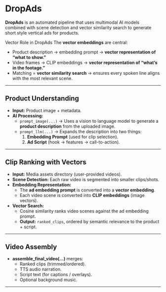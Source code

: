 # DropAds

**DropAds** is an automated pipeline that uses multimodal AI models
combined with scene detection and vector similarity search to generate short style vertical ads for products.  


Vector Role in DropAds
The **vector embeddings** are central:  
- Product description → embedding prompt → **vector representation of “what to show.”**  
- Video frames → CLIP embeddings → **vector representation of “what’s in the footage.”**  
- Matching = **vector similarity search** → ensures every spoken line aligns with the most relevant scene.

---

## Product Understanding
- **Input:** Product image + metadata.  
- **AI Processing:**  
  - `prompt_image(...)` → Uses a vision to language model to generate a **product description** from the uploaded image.  
  - `prompt_llm(...)` → Expands the description into two things:  
    1. **Embedding Prompt** (used for clip selection).  
    2. **Ad Script** (hook → features → call-to-action).  

---

## Clip Ranking with Vectors
- **Input:** Media assets directory (user-provided videos).  
- **Scene Detection:** Each raw video is segmented into smaller clips/shots.  
- **Embedding Representation:**  
  - The **ad embedding prompt** is converted into a **vector embedding**.  
  - Each video scene is converted into **CLIP embeddings** (image vectors).  
- **Vector Search:**  
  - Cosine similarity ranks video scenes against the ad embedding prompt.  
  - **Output:** `ranked_clips`, ordered by semantic relevance to the product + script.  

---

## Video Assembly
- **assemble_final_video(...)** merges:  
  - Ranked clips (trimmed/ordered).  
  - TTS audio narration.  
  - Script text (for captions / overlays).  
  - Optional background music.  

---



